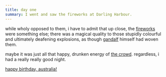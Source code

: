 ```yaml
---
title: day one
summary: I went and saw the fireworks at Darling Harbour.
---
```


while wholy opposed to them, i have to admit that up close, the [fireworks](http://www.newyearseve.com.au/) were something else; there was a magical quality to those stupidly colourful and ultimately deafening explosions, as though [gandalf](http://www.lordoftherings.net/) himself had woven them.

maybe it was just all that happy, drunken energy of [the crowd](http://www.darlingharbour.com.au/). regardless, i had a really really good night.

[happy birthday, australia!](http://news.com.au/common/story_page/0,4057,1567617%255e421,00.html)